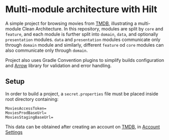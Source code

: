 # Multi-module architecture with Hilt 

A simple project for browsing movies from [TMDB](https://www.themoviedb.org/), illustrating a multi-module Clean Architecture.
In this repository, modules are split by `core` and `feature`, and each module is further split into `domain`, `data`, and optionally `presentation` modules.
`data` and `presentation` modules communicate only through `domain` module and similarly, different `feature` od `core` modules can also communicate only through `domain`.

Project also uses Gradle Convention plugins to simplify builds configuration and [Arrow](https://arrow-kt.io/) library for validation and error handling.

## Setup
In order to build a project, a `secret.properties` file must be placed inside root directory containing:
```
MoviesAccessToken=
MoviesProdBaseUrl=
MoviesStagingBaseUrl=
```
This data can be obtained after creating an account on [TMDB](https://www.themoviedb.org/), in [Account Settings](https://www.themoviedb.org/settings/api)
